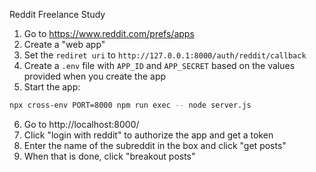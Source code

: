 Reddit Freelance Study

1. Go to https://www.reddit.com/prefs/apps
2. Create a "web app"
3. Set the `rediret uri` to `http://127.0.0.1:8000/auth/reddit/callback`
4. Create a `.env` file with `APP_ID` and `APP_SECRET` based on the values provided when you create the app
5. Start the app:
```bash
npx cross-env PORT=8000 npm run exec -- node server.js
```
6. Go to http://localhost:8000/
7. Click "login with reddit" to authorize the app and get a token
8. Enter the name of the subreddit in the box and click "get posts"
9. When that is done, click "breakout posts"
